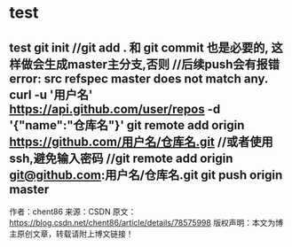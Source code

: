 # test
test
git init          //git add . 和 git commit 也是必要的, 这样做会生成master主分支,否则
                  //后续push会有报错 error: src refspec master does not match any.
curl -u '用户名' https://api.github.com/user/repos -d '{"name":"仓库名"}'
git remote add origin https://github.com/用户名/仓库名.git
                 //或者使用ssh,避免输入密码 
                 //git remote add origin git@github.com:用户名/仓库名.git
git push origin master
--------------------- 
作者：chent86 
来源：CSDN 
原文：https://blog.csdn.net/chent86/article/details/78575998 
版权声明：本文为博主原创文章，转载请附上博文链接！
